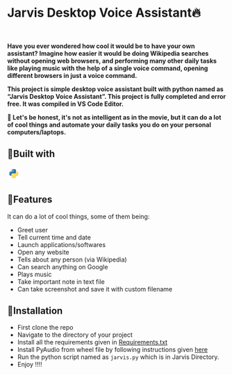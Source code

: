 # Jarvis Desktop Voice Assistant🔥

<img src="https://github.com/kishanrajput23/Jarvis-Desktop-Voice-Assistant/blob/main/Images/Cover_pic.jpg" alt="">

**Have you ever wondered how cool it would be to have your own assistant? Imagine how easier it would be doing Wikipedia searches without opening web browsers, and performing many other daily tasks like playing music with the help of a single voice command, opening different browsers in just a voice command.**

**This project is simple desktop voice assistant built with python named as “Jarvis Desktop Voice Assistant”. This project is fully completed and error free. It was compiled in VS Code Editor.**

**🔸 Let's be honest, it's not as intelligent as in the movie, but it can do a lot of cool things and automate your daily tasks you do on your personal computers/laptops.**

## 📌Built with

<code><img height="30" src="https://raw.githubusercontent.com/github/explore/80688e429a7d4ef2fca1e82350fe8e3517d3494d/topics/python/python.png"></code>

## 📌Features

It can do a lot of cool things, some of them being:

- Greet user
- Tell current time and date
- Launch applications/softwares 
- Open any website
- Tells about any person (via Wikipedia)
- Can search anything on Google 
- Plays music
- Take important note in text file
- Can take screenshot and save it with custom filename

## 📌Installation

- First clone the repo
- Navigate to the directory of your project
- Install all the requirements given in [Requirements.txt]()
- Install PyAudio from wheel file by following instructions given [here](https://stackoverflow.com/questions/52283840/i-cant-install-pyaudio-on-windows-how-to-solve-error-microsoft-visual-c-14)
- Run the python script named as ```jarvis.py``` which is in Jarvis Directory.
- Enjoy !!!!
